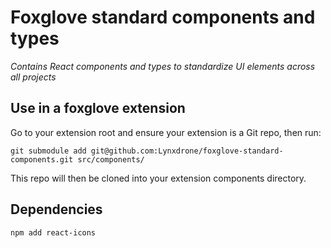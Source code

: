 # Foxglove standard components and types
_Contains React components and types to standardize UI elements across all projects_

## Use in a foxglove extension
Go to your extension root and ensure your extension is a Git repo, then run:
```
git submodule add git@github.com:Lynxdrone/foxglove-standard-components.git src/components/
```
This repo will then be cloned into your extension components directory.

## Dependencies
```
npm add react-icons
```
